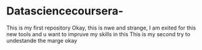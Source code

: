 # Datasciencecoursera-
This is my first repository 
Okay, this is nwe and strange, I am exited for this new tools and u want to impruve my skills in this 
This is my second try to undestande the marge okay 
